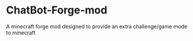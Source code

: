 # ChatBot-Forge-mod
A minecraft forge mod designed to provide an extra challenge/game mode to minecraft
